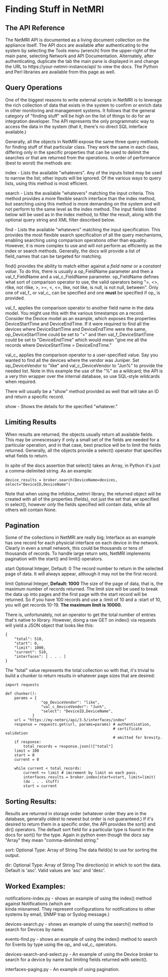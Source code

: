 # Finding Stuff in NetMRI

## The API Reference

The NetMRI API is documented as a living document collection on the appliance itself. The API docs are available after authenticating to the system by selecting the Tools menu (wrench) from the upper-right of the main pane, selecting Network and API Documentation.  Alternately, after authenticating, duplicate the tab the main pane is displayed in and change the URL to https://your-netmri-instance/api/ to view the docs. The Python and Perl libraries are available from this page as well.

## Query Operations

One of the biggest reasons to write external scripts in NetMRI is to leverage the rich collection of data that exists in the system to confirm or enrich data in other monitoring and management systems.  It follows that the general category of "finding stuff" will be high on the list of things to do for an integration developer.  The API represents the only programmatic way to access the data in the system (that it, there's no direct SQL interface available.)

Generally, all the objects in NetMRI expose the same three query methods for finding stuff of that particular class. They work the same in each class, differing only in the specific properties that can be used to delimit the searches or that are returned from the operations.  In order of performance (best to worst) the methods are:

index - Lists the available "whatevers". Any of the inputs listed may be used to narrow the list; other inputs will be ignored. Of the various ways to query lists, using this method is most efficient.

search - Lists the available "whatevers" matching the input criteria. This method provides a more flexible search interface than the index method, but searching using this method is more demanding on the system and will not perform to the same level as the index method. The input fields listed below will be used as in the index method, to filter the result, along with the optional query string and XML filter described below.

find - Lists the available "whatevers" matching the input specification. This provides the most flexible search specification of all the query mechanisms, enabling searching using comparison operations other than equality. However, it is more complex to use and will not perform as efficiently as the index or search methods. Generally, the docs will provide a list of field_names that can be targeted for matching.

find() provides the ability to match either against a _field name_ or a _constant value_.  To do this, there is usually a op_FieldName parameter and then a val_f_FieldName and a val_c_FieldName parameter.  op_FieldName defines what sort of comparison operator to use, the valid operators being "=, <>, rlike, not rlike, >, >=, <, <=, like,  not like, is null, is not null, between".  Only one of val_f_ or val_c_ can be specified and one __must__ be specified if op_ is provided.  

val_f_ applies the comparison operator to another field name in the data model.  You might use this with the various timestamps on a record.  Consider the Device model as an example, which exposes the properties DeviceStartTime and DeviceEndTime.  If it were required to find all the devices where DeviceStartTime and DeviceEndTime were the same, op_DeviceStartTime could be set to "=" and then val_f_DeviceStartTime could be set to "DeviceEndTime" which would mean "give me all the records where DeviceStartTime = DeviceEndTime."

val_c_ applies the comparison operator to a user-specified value.  Say you wanted to find all the devices where the vendor was Juniper.  Set op_DeviceVendor to "like" and val_c_DeviceVendor to "Jun%" to provide the needed list.  Note in this example the use of the "%" as a wildcard; the API is a very thin wrapper over the internal database, so use SQL-style wildcards when required.

There will usually be a "show" method provided as well that will take an ID and return a specific record.

show - Shows the details for the specified "whatever."

## Limiting Results

When results are returned, the objects usually return all available fields.  This may be unnescessary if only a small set of the fields are needed for a particular operation, and in that case, best practice will be to limit the fields returned.  Generally, all the objects provide a select() operator that specifies what fields to return.

In spite of the docs assertion that select() takes an Array, in Python it's just a comma-delimited string.  As an example: 

```
device_results = broker.search(DeviceName=devices, select="DeviceID,DeviceName")
```

Note that when using the infoblox_netmri library, the returned object will be created with all of the properties (fields), not just the set that are specified in select(), however _only_ the fields specified will contain data, while all others will contain None.

## Pagination

Some of the collections in NetMRI are really big; Interface as an example has one record for each physicial interface on each device in the network.  Clearly in even a small network, this could be thousands or tens of thousands of records.  To handle large return sets, NetMRI implements pagination with the start() and limit() operators.

start Optional Integer, Default: 0
The record number to return in the selected page of data. It will always appear, although it may not be the first record.

limit Optional Integer, __Default: 1000__
The size of the page of data, that is, the maximum number of records returned. The limit size will be used to break the data up into pages and the first page with the start record will be returned. So if you have 100 records and use a :limit of 10 and a :start of 10, you will get records 10-19. __The maximum limit is 10000.__

There is, unfortunately, not an operator to get the total number of entries that's native to library.  However, doing a raw GET on index() via requests will yield a JSON object that looks like this:

```
{
    "total": 510, 
    "start": 0, 
    "limit": 1000, 
    "current": 510, 
    "interfaces": [ . . . ]
}
```

The "total" value represents the total collection so with that, it's trivial to build a chunker to return results in whatever page sizes that are desired:

```
import requests

def chunker():
    params = {
                "op_DeviceVendor": "like",
                "val_c_DeviceVendor": "Jun%",
                "select": "DeviceID,DeviceName",
            }
    url = "https://my-netmri/api/3.5/interfaces/index"
    response = requests.get(url, params=params) # authentication, 
                                                # certificate validation
                                                # omitted for brevity.
    if response:
        total_records = response.json()["total"]
    limit = 100
    start = 0
    current = 0

    while current < total_records:
        current += limit # imcrement by limit on each pass.
        interfaces_results = broker.index(start=start, limit=limit)
        (do . . . stuff)
        start = current
```

## Sorting Results:

Results are returned in storage order (whatever order they are in the database, generally oldest to newest but order is not guaranteed.)  If it's desired to return them in a specific order, the API provides the sort() and dir() operators. The default sort field for a particular type is found in the docs for sort() for the type. Again in python even though the docs say "Array" they mean "comma-delimited string."

sort: Optional Type: Array of String
The data field(s) to use for sorting the output. 

dir: Optional Type: Array of String
The direction(s) in which to sort the data. Default is 'asc'. Valid values are 'asc' and 'desc'.

## Worked Examples:

notifications-index.py - shows an example of using the index() method 
                         against Notifications (which are              
                         kinda misnamed.  They represent configurations for notifications to other systems
                         by email, SNMP trap or Syslog message.)

devices-search.py - shows an example of using the search() method to search 
                    for Devices by name.

events-find.py - shows an example of using the index() method to search for Events by type using the op_ and val_c_ 
                 operators.

devices-search-and-select.py - An example of using the Device broker to 
                               search for a device by name but limiting 
                               fields returned with select().

interfaces-paging.py - An example of using pagination.
